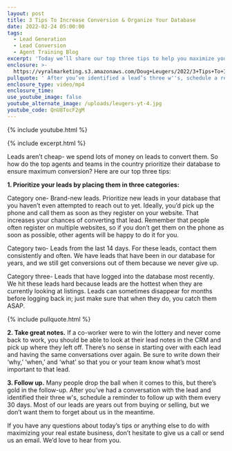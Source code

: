 ```yaml
---
layout: post
title: 3 Tips To Increase Conversion & Organize Your Database
date: 2022-02-24 05:00:00
tags:
  - Lead Generation
  - Lead Conversion
  - Agent Training Blog
excerpt: 'Today we’ll share our top three tips to help you maximize your CRM. '
enclosure: >-
  https://vyralmarketing.s3.amazonaws.com/Doug+Leugers/2022/3+Tips+To+Increase+Conversion+%26+Organize+Your+Database.mp4
pullquote: ' After you’ve identified a lead’s three w''s, schedule a reminder to follow up with them every 30 days.'
enclosure_type: video/mp4
enclosure_time:
use_youtube_image: false
youtube_alternate_image: /uploads/leugers-yt-4.jpg
youtube_code: QnU8TocF2gM
---
```

{% include youtube.html %}

{% include excerpt.html %}

Leads aren’t cheap- we spend lots of money on leads to convert them. So how do the top agents and teams in the country prioritize their database to ensure maximum conversion? Here are our top three tips:

**1\. Prioritize your leads by placing them in three categories:**

Category one- Brand-new leads. Prioritize new leads in your database that you haven’t even attempted to reach out to yet. Ideally, you’d pick up the phone and call them as soon as they register on your website. That increases your chances of converting that lead. Remember that people often register on multiple websites, so if you don’t get them on the phone as soon as possible, other agents will be happy to do it for you.

Category two- Leads from the last 14 days. For these leads, contact them consistently and often. We have leads that have been in our database for years, and we still get conversions out of them because we never give up.

Category three- Leads that have logged into the database most recently. We hit these leads hard because leads are the hottest when they are currently looking at listings. Leads can sometimes disappear for months before logging back in; just make sure that when they do, you catch them ASAP.

{% include pullquote.html %}

**2\. Take great notes.** If a co-worker were to win the lottery and never come back to work, you should be able to look at their lead notes in the CRM and pick up where they left off. There’s no sense in starting over with each lead and having the same conversations over again. Be sure to write down their ‘why,’ ‘when,’ and ‘what’ so that you or your team know what’s most important to that lead.

**3\. Follow up.** Many people drop the ball when it comes to this, but there’s gold in the follow-up. After you’ve had a conversation with the lead and identified their three w's, schedule a reminder to follow up with them every 30 days. Most of our leads are years out from buying or selling, but we don’t want them to forget about us in the meantime.

If you have any questions about today’s tips or anything else to do with maximizing your real estate business, don’t hesitate to give us a call or send us an email. We’d love to hear from you.
